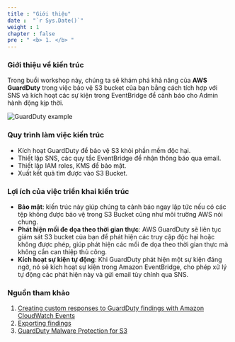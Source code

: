 ```yaml
---
title : "Giới thiệu"
date :  "`r Sys.Date()`" 
weight : 1 
chapter : false
pre : " <b> 1. </b> "
---
```


### Giới thiệu về kiến trúc

Trong buổi workshop này, chúng ta sẽ khám phá khả năng của **AWS GuardDuty** trong việc bảo vệ S3 bucket của bạn bằng cách tích hợp với SNS và kích hoạt các sự kiện trong EventBridge để cảnh báo cho Admin hành động kịp thời.

![GuardDuty example](/images/GD.png?featherlight=false&width=60pc)

### Quy trình làm việc kiến ​​trúc
- Kích hoạt GuardDuty để bảo vệ S3 khỏi phần mềm độc hại.
- Thiết lập SNS, các quy tắc EventBridge để nhận thông báo qua email.
- Thiết lập IAM roles, KMS để bảo mật.
- Xuất kết quả tìm được vào S3 Bucket.

### Lợi ích của việc triển khai kiến trúc
- **Bảo mật**: kiến trúc này giúp chúng ta cảnh báo ngay lập tức nếu có các tệp không được bảo vệ trong S3 Bucket cũng như môi trường AWS nói chung.
- **Phát hiện mối đe dọa theo thời gian thực**: AWS GuardDuty sẽ liên tục giám sát S3 bucket của bạn để phát hiện các truy cập độc hại hoặc không được phép, giúp phát hiện các mối đe dọa theo thời gian thực mà không cần can thiệp thủ công.
- **Kích hoạt sự kiện tự động**: Khi GuardDuty phát hiện một sự kiện đáng ngờ, nó sẽ kích hoạt sự kiện trong Amazon EventBridge, cho phép xử lý tự động các phát hiện này và gửi email tùy chỉnh qua SNS.
  
### Nguồn tham khảo
1. [Creating custom responses to GuardDuty findings with Amazon CloudWatch Events](https://docs.aws.amazon.com/guardduty/latest/ug/guardduty_findings_cloudwatch.html)
2. [Exporting findings](https://docs.aws.amazon.com/guardduty/latest/ug/guardduty_exportfindings.html#guardduty_exportfindings-permissions)
3. [GuardDuty Malware Protection for S3](https://docs.aws.amazon.com/guardduty/latest/ug/gdu-malware-protection-s3.html)